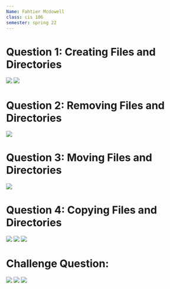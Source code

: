 ```yaml
---
Name: Fahtier Mcdowell
class: cis 106
semester: spring 22
---
```


# Question 1: Creating Files and Directories
![](q1.1.png)
![](q.1.2.png)

# Question 2: Removing Files and Directories
![](q.2.1.png)

# Question 3: Moving Files and Directories
![](q3.1.png)

# Question 4: Copying Files and Directories
![](q4.1.png)
![](q4.2.png)
![](q4.3.png)

# Challenge Question:
![](qc2.png)
![](qg.png)
![](qc3.png)